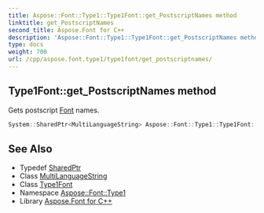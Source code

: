 ```yaml
---
title: Aspose::Font::Type1::Type1Font::get_PostscriptNames method
linktitle: get_PostscriptNames
second_title: Aspose.Font for C++
description: 'Aspose::Font::Type1::Type1Font::get_PostscriptNames method. Gets postscript Font names in C++.'
type: docs
weight: 700
url: /cpp/aspose.font.type1/type1font/get_postscriptnames/
---
```

## Type1Font::get_PostscriptNames method


Gets postscript [Font](../../../aspose.font/font/) names.

```cpp
System::SharedPtr<MultiLanguageString> Aspose::Font::Type1::Type1Font::get_PostscriptNames() override
```

## See Also

* Typedef [SharedPtr](../../../system/sharedptr/)
* Class [MultiLanguageString](../../../aspose.font/multilanguagestring/)
* Class [Type1Font](../)
* Namespace [Aspose::Font::Type1](../../)
* Library [Aspose.Font for C++](../../../)
